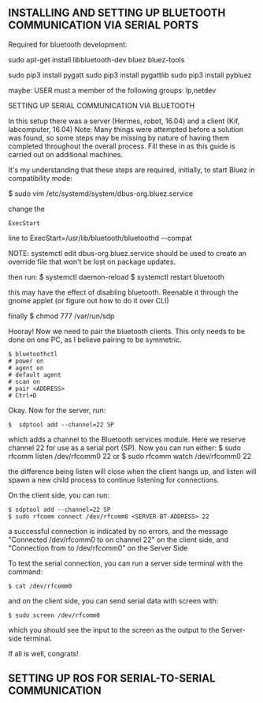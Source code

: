 


## INSTALLING AND SETTING UP BLUETOOTH COMMUNICATION VIA SERIAL PORTS

Required for bluetooth development:


sudo apt-get install libbluetooth-dev bluez bluez-tools

sudo pip3 install pygatt
sudo pip3 install pygattlib
sudo pip3 install pybluez

maybe:
USER must a member of the following groups:
	lp,netdev


SETTING UP SERIAL COMMUNICATION VIA BLUETOOTH

In this setup there was a server (Hermes, robot, 16.04) and a client (Kif, labcomputer, 16.04) 
Note: Many things were attempted before a solution was found, so some steps may be missing by nature of having them completed throughout the overall process. Fill these in as this guide is carried out on additional machines.



It's my understanding that these steps are required, initially, to start Bluez in compatibility mode:

$ sudo vim /etc/systemd/system/dbus-org.bluez.service

change the 

	ExecStart 

line to 
	ExecStart=/usr/lib/bluetooth/bluetoothd --compat

NOTE: systemctl edit dbus-org.bluez.service should be used to create an override file that won't be lost on package updates.

then run:
	$ systemctl daemon-reload
	$ systemctl restart bluetooth

this may have the effect of disabling bluetooth. Reenable it through the gnome applet (or figure out how to do it over CLI)

finally 
	$ chmod 777 /var/run/sdp


Hooray! Now we need to pair the bluetooth clients. This only needs to be done on one PC, as I believe pairing to be symmetric.

	$ bluetoothctl 
	# power on
	# agent on
	# default agent
	# scan on
	# pair <ADDRESS>
	# Ctrl+D

Okay. Now for the server, run:

	$  sdptool add --channel=22 SP

which adds a channel to the Bluetooth services module. Here we reserve channel 22 for use as a serial port (SP).
Now you can run either:
	$ sudo rfcomm listen /dev/rfcomm0 22
or 
	$ sudo rfcomm watch /dev/rfcomm0 22

the difference being listen will close when the client hangs up, and listen will spawn a new child process to continue listening for connections.

On the client side, you can run:

	$ sdptool add --channel=22 SP
	$ sudo rfcomm connect /dev/rfcomm0 <SERVER-BT-ADDRESS> 22

a successful connection is indicated by no errors, and the message "Connected /dev/rfcomm0 to <SERVER-BT-ADDRESS> on channel 22" on the client side, and "Connection from <CLIENT-BT-ADDRESS> to /dev/rfcomm0" on the Server Side


To test the serial connection, you can run a server side terminal with the command:
	
	$ cat /dev/rfcomm0

and on the client side, you can send serial data with screen with:

	$ sudo screen /dev/rfcomm0

which you should see the input to the screen as the output to the Server-side terminal.

If all is well, congrats! 



## SETTING UP ROS FOR SERIAL-TO-SERIAL COMMUNICATION


